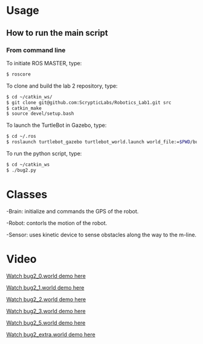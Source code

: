 # Usage
## How to run the main script
### From command line

To initiate ROS MASTER, type:
```bash
$ roscore
```
To clone and build the lab 2 repository, type:
```bash
$ cd ~/catkin_ws/
$ git clone git@github.com:ScrypticLabs/Robotics_Lab1.git src
$ catkin_make
$ source devel/setup.bash
```

To launch the TurtleBot in Gazebo, type:
```bash
$ cd ~/.ros
$ roslaunch turtlebot_gazebo turtlebot_world.launch world_file:=$PWD/bug2_0.world
```

To run the python script, type:
```bash
$ cd ~/catkin_ws
$ ./bug2.py
```

# Classes
-Brain: initialize and commands the GPS of the robot. 

-Robot: contorls the motion of the robot. 

-Sensor: uses kinetic device to sense obstacles along the way to the m-line. 

# Video
[Watch bug2_0.world demo here](https://youtu.be/j3KI6px4v3k)

[Watch bug2_1.world demo here](https://www.youtube.com/watch?v=fIg5r1BtLwE)

[Watch bug2_2.world demo here](https://youtu.be/9idJ1o31Uzc)

[Watch bug2_3.world demo here]()

[Watch bug2_5.world demo here](https://youtu.be/8eloJV1KnjY)

[Watch bug2_extra.world demo here](https://youtu.be/n0d9eq8PqXo)

